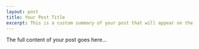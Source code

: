 ```yaml
---
layout: post
title: Your Post Title
excerpt: This is a custom summary of your post that will appear on the home page.
---
```


The full content of your post goes here...